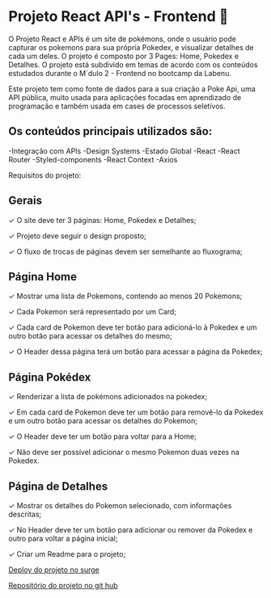  # Projeto React API's - Frontend 💜

O Projeto React e APIs é um site de pokémons, onde o usuário pode capturar os pokemons para sua própria Pokedex, e visualizar detalhes de cada um deles.
O projeto é composto por 3 Pages: Home, Pokedex e Detalhes. O projeto está subdivido em temas de acordo com os conteúdos estudados durante o M´dulo 2 - Frontend no bootcamp da Labenu.

Este projeto tem como fonte de dados para a sua criação a Poke Api, uma API pública, muito usada para aplicações focadas em aprendizado de programação e também usada em cases de processos seletivos.

## Os conteúdos principais utilizados são:

-Integração com APIs
-Design Systems
-Estado Global
-React
-React Router
-Styled-components
-React Context
-Axios


Requisitos do projeto: 

## Gerais

 ✓ O site deve ter 3 páginas: Home, Pokedex e Detalhes;
 
 ✓ Projeto deve seguir o design proposto;
 
 ✓ O fluxo de trocas de páginas devem ser semelhante ao fluxograma;
 
## Página Home

 ✓ Mostrar uma lista de Pokemons, contendo ao menos 20 Pokemons;
 
 ✓ Cada Pokemon será representado por um Card;
 
 ✓ Cada card de Pokemon deve ter botão para adicioná-lo à Pokedex e um outro botão para acessar os detalhes do mesmo;
 
 ✓ O Header dessa página terá um botão para acessar a página da Pokedex;
 
## Página Pokédex

✓ Renderizar a lista de pokémons adicionados na pokedex;

✓ Em cada card de Pokemon deve ter um botão para removê-lo da Pokedex e um outro botão para acessar os detalhes do Pokemon;

✓ O Header deve ter um botão para voltar para a Home;

✓ Não deve ser possível adicionar o mesmo Pokemon duas vezes na Pokedex.

## Página de Detalhes

✓ Mostrar os detalhes do Pokemon selecionado, com informações descritas;

✓ No Header deve ter um botão para adicionar ou remover da Pokedex e outro para voltar a página inicial;

✓ Criar um Readme para o projeto; 

 [Deploy do projeto no surge](https://pokedexpokemon.surge.sh/) 

 [Repositório do projeto no git hub](https://github.com/taiszimerer/projeto-react-apis) 
